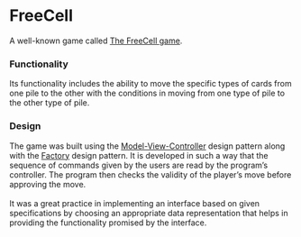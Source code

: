 # FreeCell
A well-known game called [The FreeCell game](https://en.wikipedia.org/wiki/FreeCell). 

### Functionality
Its functionality includes the ability to move the specific types of cards from one pile to the other with the conditions in moving from one type of pile to the other type of pile.

### Design
The game was built using the [Model-View-Controller](https://en.wikipedia.org/wiki/Model%E2%80%93view%E2%80%93controller) design pattern along with the [Factory](https://en.wikipedia.org/wiki/Factory_method_pattern) design pattern. It is developed in such a way that the sequence of commands given by the users are read by the program’s controller. The program then checks the validity of the player’s move before approving the move. </br></br>It was a great practice in implementing an interface based on given specifications by choosing an appropriate data representation that helps in providing the functionality promised by the interface.
